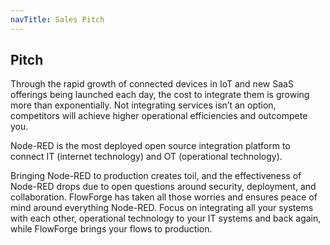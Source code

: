 ```yaml
---
navTitle: Sales Pitch
---
```


## Pitch

Through the rapid growth of connected devices in IoT and new SaaS offerings
being launched each day, the cost to integrate them is growing more than
exponentially. Not integrating services isn’t an option, competitors will
achieve higher operational efficiencies and outcompete you.

Node-RED is the most deployed open source integration platform to connect
IT (internet technology) and OT (operational technology). 

Bringing Node-RED to production creates toil, and the effectiveness of Node-RED
drops due to open questions around security, deployment, and collaboration.
FlowForge has taken all those worries and ensures peace of mind around
everything Node-RED. Focus on integrating all your systems with each other,
operational technology to your IT systems and back again, while FlowForge brings
your flows to production.
